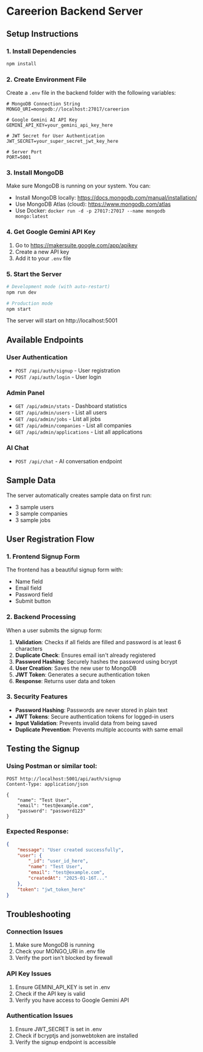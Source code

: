 # Careerion Backend Server

## Setup Instructions

### 1. Install Dependencies
```bash
npm install
```

### 2. Create Environment File
Create a `.env` file in the backend folder with the following variables:

```env
# MongoDB Connection String
MONGO_URI=mongodb://localhost:27017/careerion

# Google Gemini AI API Key
GEMINI_API_KEY=your_gemini_api_key_here

# JWT Secret for User Authentication
JWT_SECRET=your_super_secret_jwt_key_here

# Server Port
PORT=5001
```

### 3. Install MongoDB
Make sure MongoDB is running on your system. You can:
- Install MongoDB locally: https://docs.mongodb.com/manual/installation/
- Use MongoDB Atlas (cloud): https://www.mongodb.com/atlas
- Use Docker: `docker run -d -p 27017:27017 --name mongodb mongo:latest`

### 4. Get Google Gemini API Key
1. Go to https://makersuite.google.com/app/apikey
2. Create a new API key
3. Add it to your `.env` file

### 5. Start the Server
```bash
# Development mode (with auto-restart)
npm run dev

# Production mode
npm start
```

The server will start on http://localhost:5001

## Available Endpoints

### User Authentication
- `POST /api/auth/signup` - User registration
- `POST /api/auth/login` - User login

### Admin Panel
- `GET /api/admin/stats` - Dashboard statistics
- `GET /api/admin/users` - List all users
- `GET /api/admin/jobs` - List all jobs
- `GET /api/admin/companies` - List all companies
- `GET /api/admin/applications` - List all applications

### AI Chat
- `POST /api/chat` - AI conversation endpoint

## Sample Data
The server automatically creates sample data on first run:
- 3 sample users
- 3 sample companies
- 3 sample jobs

## User Registration Flow

### 1. Frontend Signup Form
The frontend has a beautiful signup form with:
- Name field
- Email field  
- Password field
- Submit button

### 2. Backend Processing
When a user submits the signup form:
1. **Validation**: Checks if all fields are filled and password is at least 6 characters
2. **Duplicate Check**: Ensures email isn't already registered
3. **Password Hashing**: Securely hashes the password using bcrypt
4. **User Creation**: Saves the new user to MongoDB
5. **JWT Token**: Generates a secure authentication token
6. **Response**: Returns user data and token

### 3. Security Features
- **Password Hashing**: Passwords are never stored in plain text
- **JWT Tokens**: Secure authentication tokens for logged-in users
- **Input Validation**: Prevents invalid data from being saved
- **Duplicate Prevention**: Prevents multiple accounts with same email

## Testing the Signup

### Using Postman or similar tool:
```http
POST http://localhost:5001/api/auth/signup
Content-Type: application/json

{
    "name": "Test User",
    "email": "test@example.com",
    "password": "password123"
}
```

### Expected Response:
```json
{
    "message": "User created successfully",
    "user": {
        "_id": "user_id_here",
        "name": "Test User",
        "email": "test@example.com",
        "createdAt": "2025-01-16T..."
    },
    "token": "jwt_token_here"
}
```

## Troubleshooting

### Connection Issues
1. Make sure MongoDB is running
2. Check your MONGO_URI in .env file
3. Verify the port isn't blocked by firewall

### API Key Issues
1. Ensure GEMINI_API_KEY is set in .env
2. Check if the API key is valid
3. Verify you have access to Google Gemini API

### Authentication Issues
1. Ensure JWT_SECRET is set in .env
2. Check if bcryptjs and jsonwebtoken are installed
3. Verify the signup endpoint is accessible
